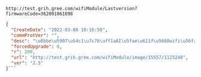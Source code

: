 `http://test.grih.gree.com/wifiModule/Lastversion?firmwareCode=362001061898`

```json
{
  "CreateDate": "2022-03-08 10:16:58",
  "commProtVer": "",
  "desc": "\u8bbe\u5907\u54c1\u7c7b\uff1aAI\u5fae\u611f\u5668wifi\u56fa\u4ef6\r\n\u66f4\u65b0\u539f\u56e0\uff1a\u5b8b\u9662\u529e\u516c\u5ba4\u56fa\u4ef6\u5347\u7ea7\u4f7f\u7528\r\n\u8d1f\u8d23\u4eba\uff1a\u664f\u7ae0\u7ae0",
  "forcedUpgrade": 0,
  "r": 200,
  "url": "http://test.grih.gree.com/wifiModule/image/15557/1125248",
  "ver": "2.5"
}```